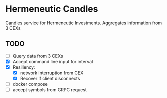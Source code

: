 # Hermeneutic Candles

Candles service for Hermeneutic Investments. Aggregates information from 3 CEXs

## TODO
- [ ] Query data from 3 CEXs
- [x] Accept command line input for interval
- [x] Resiliency:
    - [x] network interruption from CEX
    - [x] Recover if client disconnects
- [ ] docker compose
- [ ] accept symbols from GRPC request
